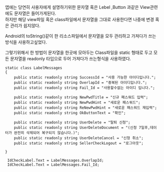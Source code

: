 앱에는 당연히 사용자에게 설명하기위한 문자열 혹은 Lebel ,Button 과같은 View관련에도 문자열은 들어가게된다.<br/>
하지만 해당 view파일 혹은 class파일에서 문자열을 그대로 사용한다면 나중에 변경 혹은 관리가  쉽지않다.

Android의 toString()같이 한 리소스파일에서 문자열을 모두 관리하고 가져다가 쓰는 방식을 사용하고싶었다.

그렇기위해서 한 방법이 문자열을 한곳에 모아두는 Class파일을 static 형태로 두고
모든 문자열을 readonly 타입으로 두어 가져다가 쓰는형식을 사용하였다.

```
static class LabelMessages
{
	public static readonly string SuccessId = "사용 가능한 아이디입니다.";
	public static readonly string OverlapId = "중복된 아이디입니다.";
	public static readonly string Fail_Id = "사용할수없는 아이디 입니다.";

	public static readonly string NewPwdTitle = "신규 패스워드 입력"; 
	public static readonly string NewPwdHint = "새로운 패스워드"; 
	public static readonly string ReNewPwdHint = "새로운 패스워드 재입력";
	public static readonly string OkButtonText = "확인";

	public static readonly string UserDelete = "탈퇴 신청";
	public static readonly string UserDeleteDocument = "(신청 7일후,데이터가 완전히 삭제되어 복구되지 않습니다.)";
	public static readonly string UserDeleteCancel = "신청 취소";
	public static readonly string SellerCheckLogout = "로그아웃";

}
```

```
 IdCheckLabel.Text = LabelMessages.OverlapId;
 IdCheckLabel.Text = LabelMessages.Fail_Id;
```
